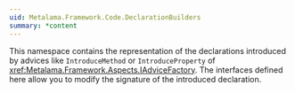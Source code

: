 ```yaml
---
uid: Metalama.Framework.Code.DeclarationBuilders
summary: *content
---
```

This namespace contains the representation of the declarations introduced by advices like `IntroduceMethod` or
`IntroduceProperty` of <xref:Metalama.Framework.Aspects.IAdviceFactory>. The interfaces defined here allow you to modify the
signature of the introduced declaration.
